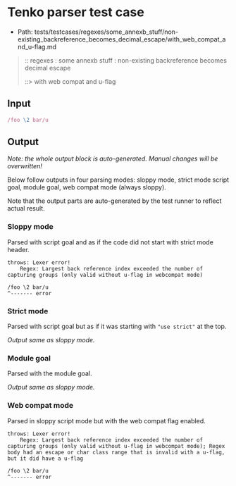 # Tenko parser test case

- Path: tests/testcases/regexes/some_annexb_stuff/non-existing_backreference_becomes_decimal_escape/with_web_compat_and_u-flag.md

> :: regexes : some annexb stuff : non-existing backreference becomes decimal escape
>
> ::> with web compat and u-flag

## Input


`````js
/foo \2 bar/u
`````

## Output

_Note: the whole output block is auto-generated. Manual changes will be overwritten!_

Below follow outputs in four parsing modes: sloppy mode, strict mode script goal, module goal, web compat mode (always sloppy).

Note that the output parts are auto-generated by the test runner to reflect actual result.

### Sloppy mode

Parsed with script goal and as if the code did not start with strict mode header.

`````
throws: Lexer error!
    Regex: Largest back reference index exceeded the number of capturing groups (only valid without u-flag in webcompat mode)

/foo \2 bar/u
^------- error
`````

### Strict mode

Parsed with script goal but as if it was starting with `"use strict"` at the top.

_Output same as sloppy mode._

### Module goal

Parsed with the module goal.

_Output same as sloppy mode._

### Web compat mode

Parsed in sloppy script mode but with the web compat flag enabled.

`````
throws: Lexer error!
    Regex: Largest back reference index exceeded the number of capturing groups (only valid without u-flag in webcompat mode); Regex body had an escape or char class range that is invalid with a u-flag, but it did have a u-flag

/foo \2 bar/u
^------- error
`````

